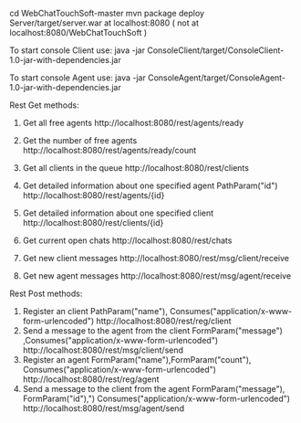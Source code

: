 cd WebChatTouchSoft-master
mvn package
deploy Server/target/server.war at localhost:8080 ( not at localhost:8080/WebChatTouchSoft )

To start console Client use:
java -jar ConsoleClient/target/ConsoleClient-1.0-jar-with-dependencies.jar

To start console Agent use:
java -jar ConsoleAgent/target/ConsoleAgent-1.0-jar-with-dependencies.jar


Rest
Get methods:

1) Get all free agents
http://localhost:8080/rest/agents/ready
2) Get the number of free agents
http://localhost:8080/rest/agents/ready/count
3) Get all clients in the queue
http://localhost:8080/rest/clients
4) Get detailed information about one specified agent PathParam("id")
http://localhost:8080/rest/agents/{id}
5) Get detailed information about one specified client
http://localhost:8080/rest/clients/{id}
6) Get current open chats
http://localhost:8080/rest/chats

7) Get new client messages
http://localhost:8080/rest/msg/client/receive
8) Get new agent messages
http://localhost:8080/rest/msg/agent/receive

Rest Post methods:

1) Register an client PathParam("name"), Consumes("application/x-www-form-urlencoded")
http://localhost:8080/rest/reg/client
2) Send a message to the agent from the client FormParam("message") ,Consumes("application/x-www-form-urlencoded")
http://localhost:8080/rest/msg/client/send
3) Register an agent FormParam("name"),FormParam("count"),  Consumes("application/x-www-form-urlencoded")
http://localhost:8080/rest/reg/agent
4) Send a message to the client from the agent 
FormParam("message"), FormParam("id"),")  Consumes("application/x-www-form-urlencoded")
http://localhost:8080/rest/msg/agent/send

